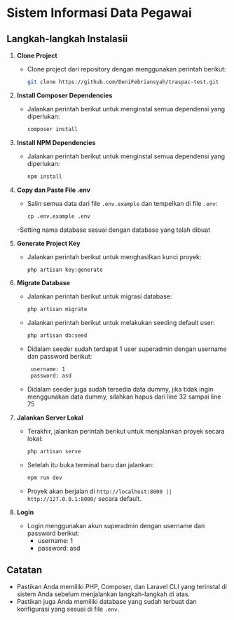 # Sistem Informasi Data Pegawai

## Langkah-langkah Instalasii

1. **Clone Project**

    - Clone project dari repository dengan menggunakan perintah berikut:
        ```bash
        git clone https://github.com/DeniFebriansyah/traspac-test.git
        ```
2. **Install Composer Dependencies**

    - Jalankan perintah berikut untuk menginstal semua dependensi yang diperlukan:
        ```bash
        composer install
        ```
3. **Install NPM Dependencies**

    - Jalankan perintah berikut untuk menginstal semua dependensi yang diperlukan:
        ```bash
        npm install
        ```

3. **Copy dan Paste File .env**

    - Salin semua data dari file `.env.example` dan tempelkan di file `.env`:
        ```bash
        cp .env.example .env
        ```
    -Setting nama database sesuai dengan database yang telah dibuat
4. **Generate Project Key**

    - Jalankan perintah berikut untuk menghasilkan kunci proyek:
        ```bash
        php artisan key:generate
        ```
        
5. **Migrate Database**

    - Jalankan perintah berikut untuk migrasi database:
        ```bash
        php artisan migrate
        ```
    - Jalankan perintah berikut untuk melakukan seeding default user:
        ```bash
        php artisan db:seed
        ```
    - Didalam seeder sudah terdapat 1 user superadmin dengan username dan password berikut:
        ```bash
         username: 1
         password: asd
        ```
    - Didalam seeder juga sudah tersedia data dummy, jika tidak ingin menggunakan data dummy, silahkan hapus dari line 32 sampai line 75
6. **Jalankan Server Lokal**
    - Terakhir, jalankan perintah berikut untuk menjalankan proyek secara lokal:
        ```bash
        php artisan serve
        ```
   - Setelah itu buka terminal baru dan jalankan:
        ```bash
        npm run dev
        ```
    - Proyek akan berjalan di `http://localhost:8000 || http://127.0.0.1:8000/` secara default.
7. **Login**
    - Login menggunakan akun superadmin dengan username dan password berikut:
        - username: 1
        - password: asd
## Catatan

-   Pastikan Anda memiliki PHP, Composer, dan Laravel CLI yang terinstal di sistem Anda sebelum menjalankan langkah-langkah di atas.
-   Pastikan juga Anda memiliki database yang sudah terbuat dan konfigurasi yang sesuai di file `.env`.
